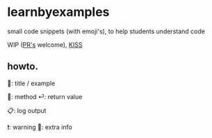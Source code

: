 # learnbyexamples

small code snippets (with emoji's), to help students understand code

WIP ([PR's](https://github.com/devinehowest/learnbyexamples/pulls) welcome), [KISS](https://en.wikipedia.org/wiki/KISS_principle)

## howto.

📌: title / example

📗: method
⏎: return value

📋: log output

❗️: warning
💬: extra info

